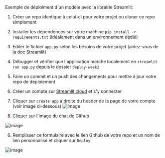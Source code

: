 Exemple de déploiment d'un modèle avec la librairie Streamlit:
1. Créer un repo identique à celui-ci pour votre projet ou cloner ce repo simplement
2. Installer les dépendences sur votre machine `pip install -r requirements.txt` (idéalement dans un environnement dédié)
3. Editer le fichier `app.py` selon les besoins de votre projet (aidez-vous de la doc Streamlit)
4. Débugger et vérifier que l'application marche localement en `streamlit run app.py` depuis le dossier `deploy-week2`
5. Faire un commit et un push des changements pour mettre à jour votre repo de deploiement
6. Créer un compte sur [Streamlit cloud]([url](https://streamlit.io/cloud)) et s'y connecter
7. Cliquer sur `create app` à droite du header de la page de votre compte (voir image ci-dessous)
![image](https://github.com/user-attachments/assets/e9da708c-8a0c-4bf4-8f24-0cbc21186f63)

8. Cliquer sur l'image du chat de Github

![image](https://github.com/user-attachments/assets/f4596285-3b3a-4941-89cf-ecb34ffb0912)

6. Remplisser ce formulaire avec le lien Github de votre repo et un nom de lien personnalisé et cliquer sur `Deploy`

![image](https://github.com/user-attachments/assets/64320049-d5d1-4dad-887d-6dcd66932a0a)


 
